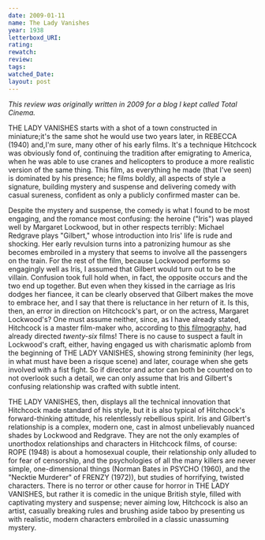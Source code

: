 ```yaml
---
date: 2009-01-11
name: The Lady Vanishes
year: 1938
letterboxd_URI:
rating:
rewatch:
review:
tags:
watched_Date:
layout: post
---
```


*This review was originally written in 2009 for a blog I kept called Total Cinema.*

THE LADY VANISHES starts with a shot of a town constructed in miniature;it's the same shot he would use two years later, in REBECCA (1940) and,I'm sure, many other of his early films. It's a technique Hitchcock was obviously fond of, continuing the tradition after emigrating to America, when he was able to use cranes and helicopters to produce a more realistic version of the same thing. This film, as everything he made (that I've seen) is dominated by his presence; he films boldly, all aspects of style a signature, building mystery and suspense and delivering comedy with casual sureness, confident as only a publicly confirmed master can be.

Despite the mystery and suspense, the comedy is what I found to be most engaging, and the romance most confusing: the heroine ("Iris") was played well by Margaret Lockwood, but in other respects terribly: Michael Redgrave plays "Gilbert," whose introduction into Iris' life is rude and shocking. Her early revulsion turns into a patronizing humour as she becomes embroiled in a mystery that seems to involve all the passengers on the train. For the rest of the film, because Lockwood performs so engagingly well as Iris, I assumed that Gilbert would turn out to be the villain. Confusion took full hold when, in fact, the opposite occurs and the two end up together. But even when they kissed in the carriage as Iris dodges her fiancee, it can be clearly observed that Gilbert makes the move to embrace her, and I say that there is reluctance in her return of it. Is this, then, an error in direction on Hitchcock's part, or on the actress, Margaret Lockwood's? One must assume neither, since, as I have already stated, Hitchcock is a master film-maker who, according to [this filmography](http://en.wikipedia.org/wiki/Alfred_Hitchcock_filmography#As_a_director:\_British_silent_films), had already directed *twenty-six* films! There is no cause to suspect a fault in Lockwood's craft, either, having engaged us with charismatic aplomb from the beginning of THE LADY VANISHES, showing strong femininity (her legs, in what must have been a risque scene) and later, courage when she gets involved with a fist fight. So if director and actor can both be counted on to not overlook such a detail, we can only assume that Iris and Gilbert's confusing relationship was crafted with subtle intent.

THE LADY VANISHES, then, displays all the technical innovation that Hitchcock made standard of his style, but it is also typical of Hitchcock's forward-thinking attitude, his relentlessly rebellious spirit. Iris and Gilbert's relationship is a complex, modern one, cast in almost unbelievably nuanced shades by Lockwood and Redgrave. They are not the only examples of unorthodox relationships and characters in Hitchcock films, of course: ROPE (1948) is about a homosexual couple, their relationship only alluded to for fear of censorship, and the psychologies of all the many killers are never simple, one-dimensional things (Norman Bates in PSYCHO (1960), and the "Necktie Murderer" of FRENZY (1972)), but studies of horrifying, twisted characters. There is no terror or other cause for horror in THE LADY VANISHES, but rather it is comedic in the unique British style, filled with captivating mystery and suspense; never aiming low, Hitchcock is also an artist, casually breaking rules and brushing aside taboo by presenting us with realistic, modern characters embroiled in a classic unassuming mystery.
